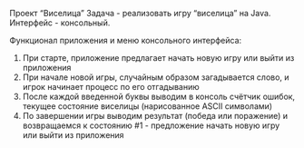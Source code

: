 Проект “Виселица” 
Задача - реализовать игру “виселица” на Java. Интерфейс - консольный.

Функционал приложения и меню консольного интерфейса:
1. При старте, приложение предлагает начать новую игру или выйти из приложения
2. При начале новой игры, случайным образом загадывается слово, и игрок начинает процесс по его отгадыванию
3. После каждой введенной буквы выводим в консоль счётчик ошибок, текущее состояние виселицы (нарисованное ASCII символами)
4. По завершении игры выводим результат (победа или поражение) и возвращаемся к состоянию #1 - предложение начать новую игру или выйти из приложения
